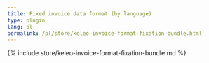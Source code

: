 ```yaml
---
title: Fixed invoice data format (by language)
type: plugin
lang: pl
permalink: /pl/store/keleo-invoice-format-fixation-bundle.html
---
```


{% include store/keleo-invoice-format-fixation-bundle.md %}
